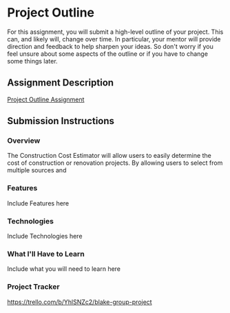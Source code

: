 # Project Outline
For this assignment, you will submit a high-level outline of your project. This can, and likely will, change over time. In particular, your mentor will provide direction and feedback to help sharpen your ideas. So don't worry if you feel unsure about some aspects of the outline or if you have to change some things later.

## Assignment Description
[Project Outline Assignment](https://education.launchcode.org/liftoff/modules/assignments/project-outline)

## Submission Instructions

### Overview
The Construction Cost Estimator will allow users to easily determine the cost of construction or renovation projects. By allowing users to select from multiple sources and 
### Features
Include Features here
### Technologies
Include Technologies here
### What I'll Have to Learn
Include what you will need to learn here
### Project Tracker
https://trello.com/b/YhlSNZc2/blake-group-project
